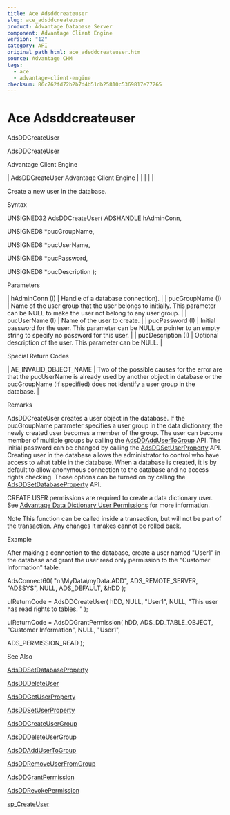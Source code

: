 ```yaml
---
title: Ace Adsddcreateuser
slug: ace_adsddcreateuser
product: Advantage Database Server
component: Advantage Client Engine
version: "12"
category: API
original_path_html: ace_adsddcreateuser.htm
source: Advantage CHM
tags:
  - ace
  - advantage-client-engine
checksum: 86c762fd72b2b7d4b51db25810c5369817e77265
---
```


# Ace Adsddcreateuser

AdsDDCreateUser

AdsDDCreateUser

Advantage Client Engine

| AdsDDCreateUser  Advantage Client Engine |  |  |  |  |

Create a new user in the database.

Syntax

UNSIGNED32 AdsDDCreateUser( ADSHANDLE hAdminConn,

UNSIGNED8 \*pucGroupName,

UNSIGNED8 \*pucUserName,

UNSIGNED8 \*pucPassword,

UNSIGNED8 \*pucDescription );

Parameters

| hAdminConn (I) | Handle of a database connection). |
| pucGroupName (I) | Name of the user group that the user belongs to initially. This parameter can be NULL to make the user not belong to any user group. |
| pucUserName (I) | Name of the user to create. |
| pucPassword (I) | Initial password for the user. This parameter can be NULL or pointer to an empty string to specify no password for this user. |
| pucDescription (I) | Optional description of the user. This parameter can be NULL. |

Special Return Codes

| AE\_INVALID\_OBJECT\_NAME | Two of the possible causes for the error are that the pucUserName is already used by another object in database or the pucGroupName (if specified) does not identify a user group in the database. |

Remarks

AdsDDCreateUser creates a user object in the database. If the pucGroupName parameter specifies a user group in the data dictionary, the newly created user becomes a member of the group. The user can become member of multiple groups by calling the [AdsDDAddUserToGroup](ace_adsddaddusertogroup.md) API. The initial password can be changed by calling the [AdsDDSetUserProperty](ace_adsddsetuserproperty.md) API. Creating user in the database allows the administrator to control who have access to what table in the database. When a database is created, it is by default to allow anonymous connection to the database and no access rights checking. Those options can be turned on by calling the [AdsDDSetDatabaseProperty](ace_adsddsetdatabaseproperty.md) API.

CREATE USER permissions are required to create a data dictionary user. See [Advantage Data Dictionary User Permissions](master_advantage_data_dictionary_user_permissions.md) for more information.

Note This function can be called inside a transaction, but will not be part of the transaction. Any changes it makes cannot be rolled back.

Example

After making a connection to the database, create a user named "User1" in the database and grant the user read only permission to the "Customer Information" table.

AdsConnect60( "n:\\MyData\\myData.ADD", ADS\_REMOTE\_SERVER, "ADSSYS", NULL, ADS\_DEFAULT, &hDD );

ulReturnCode = AdsDDCreateUser( hDD, NULL, "User1", NULL, "This user has read rights to tables. " );

ulReturnCode = AdsDDGrantPermission( hDD, ADS\_DD\_TABLE\_OBJECT, "Customer Information", NULL, "User1",

ADS\_PERMISSION\_READ );

See Also

[AdsDDSetDatabaseProperty](ace_adsddsetdatabaseproperty.md)

[AdsDDDeleteUser](ace_adsdddeleteuser.md)

[AdsDDGetUserProperty](ace_adsddgetuserproperty.md)

[AdsDDSetUserProperty](ace_adsddsetuserproperty.md)

[AdsDDCreateUserGroup](ace_adsddcreateusergroup.md)

[AdsDDDeleteUserGroup](ace_adsdddeleteusergroup.md)

[AdsDDAddUserToGroup](ace_adsddaddusertogroup.md)

[AdsDDRemoveUserFromGroup](ace_adsddremoveuserfromgroup.md)

[AdsDDGrantPermission](ace_adsddgrantpermission.md)

[AdsDDRevokePermission](ace_adsddrevokepermission.md)

[sp\_CreateUser](master_sp_createuser.md)
